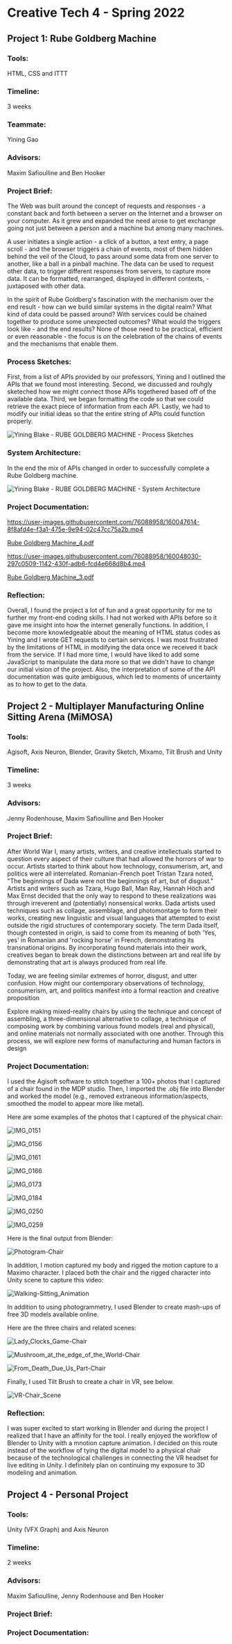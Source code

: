 # Creative Tech 4 - Spring 2022

## Project 1: Rube Goldberg Machine 

### Tools:

HTML, CSS and ITTT

### Timeline: 

3 weeks

### Teammate: 

Yining Gao

### Advisors:

Maxim Safioulline and Ben Hooker

### Project Brief: 

The Web was built around the concept of requests and responses - a constant back and forth between a server on the Internet and a browser on your computer. As it grew and expanded the need arose to get exchange going not just between a person and a machine but among many machines.

A user initiates a single action - a click of a button, a text entry, a page scroll - and the browser triggers a chain of events, most of them hidden behind the veil of the Cloud, to pass around some data from one server to another, like a ball in a pinball machine. The data can be used to request other data, to trigger different responses from servers, to capture more data. It can be formatted, rearranged, displayed in different contexts, - juxtaposed with other data.

In the spirit of Rube Goldberg's fascination with the mechanism over the end result - how can we build similar systems in the digital realm? What kind of data could be passed around? With services could be chained together to produce some unexpected outcomes? What would the triggers look like - and the end results? None of those need to be practical, efficient or even reasonable - the focus is on the celebration of the chains of events and the mechanisms that enable them.

### Process Sketches:

First, from a list of APIs provided by our professors, Yining and I outlined the APIs that we found most interesting. Second, we discussed and rouhgly sketeched how we might connect those APIs togethered based off of the available data. Third, we began formatting the code so that we could retrieve the exact piece of information from each API. Lastly, we had to modify our initial ideas so that the entire string of APIs could function properly.


![Yining   Blake - RUBE GOLDBERG MACHINE - Process Sketches](https://user-images.githubusercontent.com/76088958/164383824-9c80c666-1a1c-4811-b1f0-4d02b2d840f4.jpg)


### System Architecture:

In the end the mix of APIs changed in order to successfully complete a Rube Goldberg machine. 

![Yining   Blake - RUBE GOLDBERG MACHINE - System Architecture](https://user-images.githubusercontent.com/76088958/164376567-c9c4c608-d906-451e-901c-77a9c4ec1439.jpg)


### Project Documentation:


https://user-images.githubusercontent.com/76088958/160047614-8f8afd4e-f3a1-475e-9e94-02c47cc75a2b.mp4


[Rube Goldberg Machine_4.pdf](https://github.com/bshaekos/SP22creativetech4/files/8347009/Rube.Goldberg.Machine_4.pdf)


https://user-images.githubusercontent.com/76088958/160048030-297c0509-1142-430f-adb6-fcd4e668d8b4.mp4


[Rube Goldberg Machine_3.pdf](https://github.com/bshaekos/SP22creativetech4/files/8347008/Rube.Goldberg.Machine_3.pdf)


### Reflection:

Overall, I found the project a lot of fun and a great opportunity for me to further my front-end coding skills. I had not worked with APIs before so it gave me insight into how the internet generally functions. In addition, I become more knowledgeable about the meaning of HTML status codes as Yining and I wrote GET requests to certain services. I was most frustrated by the limitations of HTML in modifying the data once we received it back from the service. If I had more time, I would have liked to add some JavaScript to manipulate the data more so that we didn't have to change our initial vision of the project. Also, the interpretation of some of the API documentation was quite ambiguous, which led to moments of uncertainty as to how to get to the data. 


## Project 2 - Multiplayer Manufacturing Online Sitting Arena (MiMOSA)

### Tools:

Agisoft, Axis Neuron, Blender, Gravity Sketch, Mixamo, Tilt Brush and Unity 

### Timeline: 

3 weeks

### Advisors:

Jenny Rodenhouse, Maxim Safioulline and Ben Hooker

### Project Brief: 

After World War I, many artists, writers, and creative intellectuals started to question every aspect of their culture that had allowed the horrors of war to occur. Artists started to think about how technology, consumerism, art, and politics were all interrelated. Romanian-French poet Tristan Tzara noted, "The beginnings of Dada were not the beginnings of art, but of disgust." Artists and writers such as Tzara, Hugo Ball, Man Ray, Hannah Höch and Max Ernst decided that the only way to respond to these realizations was through irreverent and (potentially) nonsensical works. Dada artists used techniques such as collage, assemblage, and photomontage to form their works, creating new linguistic and visual languages that attempted to exist outside the rigid structures of contemporary society. The term Dada itself, though contested in origin, is said to come from its meaning of both 'Yes, yes' in Romanian and 'rocking horse' in French, demonstrating its transnational origins. By incorporating found materials into their work, creatives began to break down the distinctions between art and real life by demonstrating that art is always produced from real life. 

Today, we are feeling similar extremes of horror, disgust, and utter confusion. How might our contemporary observations of technology, consumerism, art, and politics manifest into a formal reaction and creative proposition

Explore making mixed-reality chairs by using the technique and concept of assembling, a three-dimensional alternative to collage, a technique of composing work by combining various found models (real and physical), and online materials not normally associated with one another. Through this process, we will explore new forms of manufacturing and human factors in design

### Project Documentation:

I used the Agisoft software to stitch together a 100+ photos that I captured of a chair found in the MDP studio. Then, I imported the .obj file into Blender and worked the model (e.g., removed extraneous information/aspects, smoothed the model to appear more like metal). 

Here are some examples of the photos that I captured of the physical chair:

![IMG_0151](https://user-images.githubusercontent.com/76088958/164580768-943a06f0-b835-4c67-a671-d6b9eacd1a88.JPG)

![IMG_0156](https://user-images.githubusercontent.com/76088958/164580784-97ddab77-b76e-4ced-bd41-bd41e606a0a2.JPG)

![IMG_0161](https://user-images.githubusercontent.com/76088958/164580795-16afeb6a-bb87-4c69-8dfc-660b254fae90.JPG)

![IMG_0166](https://user-images.githubusercontent.com/76088958/164580844-9e02262e-3935-423b-8587-29f0e35fe725.JPG)

![IMG_0173](https://user-images.githubusercontent.com/76088958/164580945-1bd3683a-5fd4-4a77-88ab-7dfeb40a2f6f.JPG)

![IMG_0184](https://user-images.githubusercontent.com/76088958/164580965-ea44e38d-8cd3-48ee-9abb-68cb6a45d803.JPG)

![IMG_0250](https://user-images.githubusercontent.com/76088958/164581046-3731c61f-0100-44a8-9b1e-8396c03e49cd.JPG)

![IMG_0259](https://user-images.githubusercontent.com/76088958/164581072-7eac4cc7-cce1-42ab-8061-65dfee98f37a.JPG)

Here is the final output from Blender:

![Photogram-Chair](https://user-images.githubusercontent.com/76088958/164579286-37ff1923-75c5-4846-a997-0497a3f12811.png)

In addition, I motion captured my body and rigged the motion capture to a Maximo character. I placed both the chair and the rigged character into Unity scene to capture this video:

![Walking-Sitting_Animation](https://user-images.githubusercontent.com/76088958/164609462-0df42665-8670-49f1-ac4d-58c8e430150a.gif)

In addition to using photogrammetry, I used Blender to create mash-ups of free 3D models available online. 

Here are the three chairs and related scenes: 

![Lady_Clocks_Game-Chair](https://user-images.githubusercontent.com/76088958/164609935-23fa58f4-cdd5-4430-90c6-a47a5bdd742f.png)

![Mushroom_at_the_edge_of_the_World-Chair](https://user-images.githubusercontent.com/76088958/164609955-a8e54ee3-2260-4389-ba01-c0d0296962bc.png)

![From_Death_Due_Us_Part-Chair](https://user-images.githubusercontent.com/76088958/164609972-e0d2486a-268e-4dd2-bf29-5bc2ef65da8d.png)

Finally, I used Tilt Brush to create a chair in VR, see below. 

![VR-Chair_Scene](https://user-images.githubusercontent.com/76088958/164618010-8f66e5e7-52b2-48aa-8c78-aa2f5b8293b1.png)

### Reflection:

I was super excited to start working in Blender and during the project I realized that I have an affinity for the tool. I really enjoyed the workflow of Blender to Unity with a mnotion capture animation. I decided on this route instead of the workflow of tying the digital model to a physical chair because of the technological challenges in connecting the VR headset for live editing in Unity. I definitely plan on continuing my exposure to 3D modeling and animation. 


## Project 4 - Personal Project

### Tools:

Unity (VFX Graph) and Axis Neuron

### Timeline: 

2 weeks

### Advisors:

Maxim Safioulline, Jenny Rodenhouse and Ben Hooker

### Project Brief: 


### Project Documentation:




